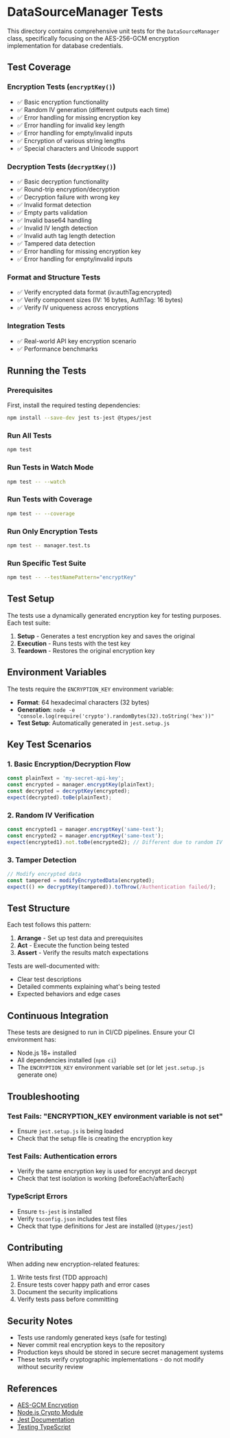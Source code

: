 # DataSourceManager Tests

This directory contains comprehensive unit tests for the `DataSourceManager` class, specifically focusing on the AES-256-GCM encryption implementation for database credentials.

## Test Coverage

### Encryption Tests (`encryptKey()`)
- ✅ Basic encryption functionality
- ✅ Random IV generation (different outputs each time)
- ✅ Error handling for missing encryption key
- ✅ Error handling for invalid key length
- ✅ Error handling for empty/invalid inputs
- ✅ Encryption of various string lengths
- ✅ Special characters and Unicode support

### Decryption Tests (`decryptKey()`)
- ✅ Basic decryption functionality
- ✅ Round-trip encryption/decryption
- ✅ Decryption failure with wrong key
- ✅ Invalid format detection
- ✅ Empty parts validation
- ✅ Invalid base64 handling
- ✅ Invalid IV length detection
- ✅ Invalid auth tag length detection
- ✅ Tampered data detection
- ✅ Error handling for missing encryption key
- ✅ Error handling for empty/invalid inputs

### Format and Structure Tests
- ✅ Verify encrypted data format (iv:authTag:encrypted)
- ✅ Verify component sizes (IV: 16 bytes, AuthTag: 16 bytes)
- ✅ Verify IV uniqueness across encryptions

### Integration Tests
- ✅ Real-world API key encryption scenario
- ✅ Performance benchmarks

## Running the Tests

### Prerequisites

First, install the required testing dependencies:

```bash
npm install --save-dev jest ts-jest @types/jest
```

### Run All Tests

```bash
npm test
```

### Run Tests in Watch Mode

```bash
npm test -- --watch
```

### Run Tests with Coverage

```bash
npm test -- --coverage
```

### Run Only Encryption Tests

```bash
npm test -- manager.test.ts
```

### Run Specific Test Suite

```bash
npm test -- --testNamePattern="encryptKey"
```

## Test Setup

The tests use a dynamically generated encryption key for testing purposes. Each test suite:

1. **Setup** - Generates a test encryption key and saves the original
2. **Execution** - Runs tests with the test key
3. **Teardown** - Restores the original encryption key

## Environment Variables

The tests require the `ENCRYPTION_KEY` environment variable:

- **Format**: 64 hexadecimal characters (32 bytes)
- **Generation**: `node -e "console.log(require('crypto').randomBytes(32).toString('hex'))"`
- **Test Setup**: Automatically generated in `jest.setup.js`

## Key Test Scenarios

### 1. Basic Encryption/Decryption Flow
```typescript
const plainText = 'my-secret-api-key';
const encrypted = manager.encryptKey(plainText);
const decrypted = decryptKey(encrypted);
expect(decrypted).toBe(plainText);
```

### 2. Random IV Verification
```typescript
const encrypted1 = manager.encryptKey('same-text');
const encrypted2 = manager.encryptKey('same-text');
expect(encrypted1).not.toBe(encrypted2); // Different due to random IV
```

### 3. Tamper Detection
```typescript
// Modify encrypted data
const tampered = modifyEncryptedData(encrypted);
expect(() => decryptKey(tampered)).toThrow(/Authentication failed/);
```

## Test Structure

Each test follows this pattern:

1. **Arrange** - Set up test data and prerequisites
2. **Act** - Execute the function being tested
3. **Assert** - Verify the results match expectations

Tests are well-documented with:
- Clear test descriptions
- Detailed comments explaining what's being tested
- Expected behaviors and edge cases

## Continuous Integration

These tests are designed to run in CI/CD pipelines. Ensure your CI environment has:

- Node.js 18+ installed
- All dependencies installed (`npm ci`)
- The `ENCRYPTION_KEY` environment variable set (or let `jest.setup.js` generate one)

## Troubleshooting

### Test Fails: "ENCRYPTION_KEY environment variable is not set"
- Ensure `jest.setup.js` is being loaded
- Check that the setup file is creating the encryption key

### Test Fails: Authentication errors
- Verify the same encryption key is used for encrypt and decrypt
- Check that test isolation is working (beforeEach/afterEach)

### TypeScript Errors
- Ensure `ts-jest` is installed
- Verify `tsconfig.json` includes test files
- Check that type definitions for Jest are installed (`@types/jest`)

## Contributing

When adding new encryption-related features:

1. Write tests first (TDD approach)
2. Ensure tests cover happy path and error cases
3. Document the security implications
4. Verify tests pass before committing

## Security Notes

- Tests use randomly generated keys (safe for testing)
- Never commit real encryption keys to the repository
- Production keys should be stored in secure secret management systems
- These tests verify cryptographic implementations - do not modify without security review

## References

- [AES-GCM Encryption](https://en.wikipedia.org/wiki/Galois/Counter_Mode)
- [Node.js Crypto Module](https://nodejs.org/api/crypto.html)
- [Jest Documentation](https://jestjs.io/docs/getting-started)
- [Testing TypeScript](https://jestjs.io/docs/getting-started#via-ts-jest)
